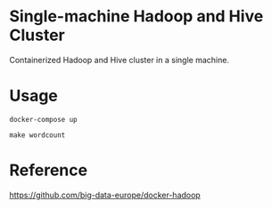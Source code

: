 # Single-machine Hadoop and Hive Cluster

Containerized Hadoop and Hive cluster in a single machine.

# Usage

`docker-compose up`

`make wordcount`

# Reference

https://github.com/big-data-europe/docker-hadoop